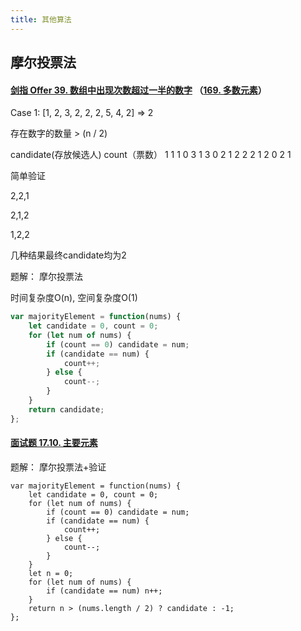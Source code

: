 ```yaml
---
title: 其他算法
---
```


## 摩尔投票法



#### [剑指 Offer 39. 数组中出现次数超过一半的数字](https://leetcode-cn.com/problems/shu-zu-zhong-chu-xian-ci-shu-chao-guo-yi-ban-de-shu-zi-lcof/) （[169. 多数元素](https://leetcode-cn.com/problems/majority-element/)）

Case 1: [1, 2, 3, 2, 2, 2, 5, 4, 2] => 2

存在数字的数量 > (n / 2)

candidate(存放候选人)      count（票数）
1 1
1 0
3 1
3 0
2 1
2 2
2 1
2 0
2 1




简单验证

2,2,1 

2,1,2

1,2,2

几种结果最终candidate均为2

题解： 摩尔投票法

时间复杂度O(n), 空间复杂度O(1)

```js
var majorityElement = function(nums) {
    let candidate = 0, count = 0;
    for (let num of nums) {
        if (count == 0) candidate = num;
        if (candidate == num) {
            count++;
        } else {
            count--;
        }
    }
    return candidate;
};
```

#### [面试题 17.10. 主要元素](https://leetcode-cn.com/problems/find-majority-element-lcci/)

题解： 摩尔投票法+验证

```
var majorityElement = function(nums) {
    let candidate = 0, count = 0;
    for (let num of nums) {
        if (count == 0) candidate = num;
        if (candidate == num) {
            count++;
        } else {
            count--;
        }
    }
    let n = 0;
    for (let num of nums) {
        if (candidate == num) n++;
    }
    return n > (nums.length / 2) ? candidate : -1;
};
```

